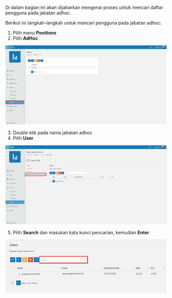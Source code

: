 Di dalam bagian ini akan dijabarkan mengenai proses untuk mencari daftar pengguna pada jabatan adhoc.

Berikut ini langkah-langkah untuk mencari pengguna pada jabatan adhoc:

1. Pilih menu **Positions**
2. Pilih **AdHoc**

![Gambar](_static/Gambar5.4.5.4_1.png/?sanitize=true)

3. Double klik pada nama jabatan adhoc
4. Pilih **User**

![Gambar](_static/Gambar5.4.5.4_2.png/?sanitize=true)

5. Pilih **Search** dan masukan kata kunci pencarian, kemudian **Enter**

![Gambar](_static/Gambar5.4.5.4_3.png/?sanitize=true)